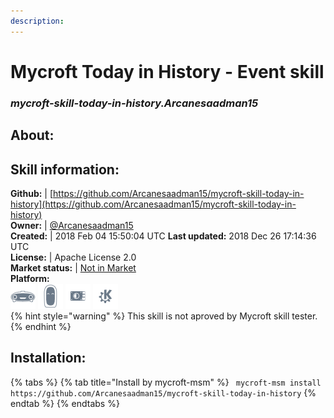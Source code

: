 ```yaml
--- 
description: 
---
```


# Mycroft Today in History - Event skill  
### _mycroft-skill-today-in-history.Arcanesaadman15_  
## About:  


## Skill information:  
**Github:** | [https://github.com/Arcanesaadman15/mycroft-skill-today-in-history](https://github.com/Arcanesaadman15/mycroft-skill-today-in-history)  
**Owner:** | [@Arcanesaadman15](https://github.com/Arcanesaadman15)  
**Created:** | 2018 Feb 04 15:50:04 UTC  **Last updated:** 2018 Dec 26 17:14:36 UTC  
**License:** | Apache License 2.0  
**Market status:** | [Not in Market](https://market.mycroft.ai/skill/)  
**Platform:**  
 ![](../.gitbook/assets/mark-1-icon.png)  ![](../.gitbook/assets/mark-2-icon.png)  ![](../.gitbook/assets/picroft-icon.png)  ![](../.gitbook/assets/kde.png)   
{% hint style="warning" %}
This skill is not aproved by Mycroft skill tester.
{% endhint %}
    
## Installation:  
{% tabs %}
{% tab title="Install by mycroft-msm" %}
``` mycroft-msm install https://github.com/Arcanesaadman15/mycroft-skill-today-in-history```
{% endtab %}
  {% endtabs %}
  